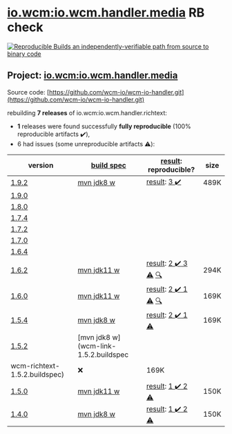 [io.wcm:io.wcm.handler.media](https://search.maven.org/artifact/io.wcm/io.wcm.handler.media/) RB check
=======

[![Reproducible Builds](https://reproducible-builds.org/images/logos/rb.svg) an independently-verifiable path from source to binary code](https://reproducible-builds.org/)

## Project: [io.wcm:io.wcm.handler.media](https://search.maven.org/artifact/io.wcm/io.wcm.handler.media/)

Source code: [https://github.com/wcm-io/wcm-io-handler.git](https://github.com/wcm-io/wcm-io-handler.git)

rebuilding **7 releases** of io.wcm:io.wcm.handler.richtext:
- **1** releases were found successfully **fully reproducible** (100% reproducible artifacts :heavy_check_mark:),
- 6 had issues (some unreproducible artifacts :warning:):

| version | [build spec](/BUILDSPEC.md) | [result](https://reproducible-builds.org/docs/jvm/): reproducible? | size |
| -- | --------- | ------ | -- |
| [1.9.2](https://search.maven.org/artifact/io.wcm/io.wcm.handler.media/1.9.2/pom) | [mvn jdk8 w](wcm-media-1.9.2.buildspec) | [result](io.wcm.handler.media-1.9.2.buildinfo): [3 :heavy_check_mark: ](io.wcm.handler.media-1.9.2.buildcompare) | 489K |
| [1.9.0](https://search.maven.org/artifact/io.wcm/io.wcm.handler.media/1.9.0/pom) | | | |
| [1.8.0](https://search.maven.org/artifact/io.wcm/io.wcm.handler.media/1.8.0/pom) | | | |
| [1.7.4](https://search.maven.org/artifact/io.wcm/io.wcm.handler.media/1.7.4/pom) | | | |
| [1.7.2](https://search.maven.org/artifact/io.wcm/io.wcm.handler.media/1.7.2/pom) | | | |
| [1.7.0](https://search.maven.org/artifact/io.wcm/io.wcm.handler.media/1.7.0/pom) | | | |
| [1.6.4](https://search.maven.org/artifact/io.wcm/io.wcm.handler.media/1.6.4/pom) | | | |
| [1.6.2](https://search.maven.org/artifact/io.wcm/io.wcm.handler.link/1.6.2/pom) | [mvn jdk11 w](wcm-link-1.6.2.buildspec) | [result](io.wcm.handler.link-1.6.2.buildinfo): [2 :heavy_check_mark:  3 :warning:](io.wcm.handler.link-1.6.2.buildcompare) [:mag:](https://github.com/jvm-repo-rebuild/reproducible-central/blob/master/content/io/wcm/handler/io.wcm.handler.link-1.6.2.diffoscope) | 294K |
| [1.6.0](https://search.maven.org/artifact/io.wcm/io.wcm.handler.link/1.6.0/pom) | [mvn jdk11 w](wcm-link-1.6.0.buildspec) | [result](io.wcm.handler.link-1.6.0.buildinfo): [2 :heavy_check_mark:  1 :warning:](io.wcm.handler.link-1.6.0.buildcompare) [:mag:](https://github.com/jvm-repo-rebuild/reproducible-central/blob/master/content/io/wcm/handler/io.wcm.handler.link-1.6.0.diffoscope) | 169K |
| [1.5.4](https://search.maven.org/artifact/io.wcm/io.wcm.handler.link/1.5.4/pom) | [mvn jdk8 w](wcm-link-1.5.4.buildspec) | [result](io.wcm.handler.link-1.5.4.buildinfo): [2 :heavy_check_mark:  1 :warning:](io.wcm.handler.link-1.5.4.buildcompare) | 169K |
| [1.5.2](https://search.maven.org/artifact/io.wcm/io.wcm.handler.link/1.5.2/pom) | [mvn jdk8 w](wcm-link-1.5.2.buildspec
wcm-richtext-1.5.2.buildspec) | :x: | 169K |
| [1.5.0](https://search.maven.org/artifact/io.wcm/io.wcm.handler.richtext/1.5.0/pom) | [mvn jdk11 w](wcm-richtext-1.5.0.buildspec) | [result](io.wcm.handler.richtext-1.5.0.buildinfo): [1 :heavy_check_mark:  2 :warning:](io.wcm.handler.richtext-1.5.0.buildcompare) | 150K |
| [1.4.0](https://search.maven.org/artifact/io.wcm/io.wcm.handler.richtext/1.4.0/pom) | [mvn jdk8 w](wcm-richtext-1.4.0.buildspec) | [result](io.wcm.handler.richtext-1.4.0.buildinfo): [1 :heavy_check_mark:  2 :warning:](io.wcm.handler.richtext-1.4.0.buildcompare) | 150K |
